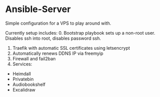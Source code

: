 # Ansible-Server

Simple configuration for a VPS to play around with.

Currently setup includes:
0. Bootstrap playbook sets up a non-root user. Disables ssh into root, disables password ssh.
1. Traefik with automatic SSL certificates using letsencrypt
2. Automatically renews DDNS IP via freemyip
3. Firewall and fail2ban
4. Services:
  - Heimdall
  - Privatebin
  - Audiobookshelf
  - Excalidraw

